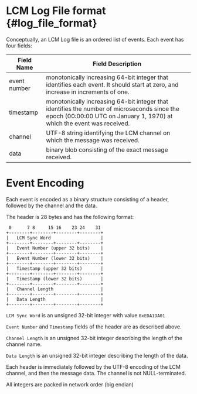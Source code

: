 # LCM Log File format {#log_file_format}

Conceptually, an LCM Log file is an ordered list of events. Each event has
four fields:

| Field Name   | Field Description                                                                                                                                                     |
| ------------ | --------------------------------------------------------------------------------------------------------------------------------------------------------------------- |
| event number | monotonically increasing 64-bit integer that identifies each event. It should start at zero, and increase in increments of one.                                       |
| timestamp    | monotonically increasing 64-bit integer that identifies the number of microseconds since the epoch (00:00:00 UTC on January 1, 1970) at which the event was received. |
| channel      | UTF-8 string identifying the LCM channel on which the message was received.                                                                                           |
| data         | binary blob consisting of the exact message received.                                                                                                                 |

# Event Encoding

Each event is encoded as a binary structure consisting of a header, followed by the channel and the data.

The header is 28 bytes and has the following format:

     0      7 8     15 16    23 24    31
    +--------+--------+--------+--------+
    |   LCM Sync Word                   |
    +--------+--------+--------+--------+
    |   Event Number (upper 32 bits)    |
    +--------+--------+--------+--------+
    |   Event Number (lower 32 bits)    |
    +--------+--------+--------+--------+
    |   Timestamp (upper 32 bits)       |
    +--------+--------+--------+--------+
    |   Timestamp (lower 32 bits)       |
    +--------+--------+--------+--------+
    |   Channel Length                  |
    +--------+--------+--------+--------+
    |   Data Length                     |
    +--------+--------+--------+--------+

`LCM Sync Word` is an unsigned 32-bit integer with value `0xEDA1DA01`

`Event Number` and `Timestamp` fields of the header are as described above.

`Channel Length` is an unsigned 32-bit integer describing the length of the
channel name.

`Data Length` is an unsigned 32-bit integer describing the length of the
data.

Each header is immediately followed by the UTF-8 encoding of the LCM channel,
and then the message data. The channel is not NULL-terminated.

All integers are packed in network order (big endian)
